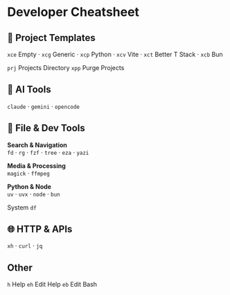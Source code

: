 # Developer Cheatsheet

## 🚀 Project Templates

`xce` Empty · `xcg` Generic · `xcp` Python · `xcv` Vite · `xct` Better T Stack · `xcb` Bun

`prj` Projects Directory   `xpp` Purge Projects

## 🤖 AI Tools

`claude` · `gemini` · `opencode`

## 📁 File & Dev Tools

**Search & Navigation**  
`fd` · `rg` · `fzf` · `tree` · `eza` · `yazi`

**Media & Processing**  
`magick` · `ffmpeg`

**Python & Node**  
`uv` · `uvx` · `node` · `bun`

System
`df`

## 🌐 HTTP & APIs

`xh` · `curl` · `jq`

## Other

`h` Help `eh` Edit Help `eb` Edit Bash

